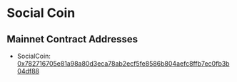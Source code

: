 # Social Coin

## Mainnet Contract Addresses

- SocialCoin: [0x782716705e81a98a80d3eca78ab2ecf5fe8586b804aefc8ffb7ec0fb3b04df88](https://suiexplorer.com/object/0x782716705e81a98a80d3eca78ab2ecf5fe8586b804aefc8ffb7ec0fb3b04df88?module=socialcoin)
